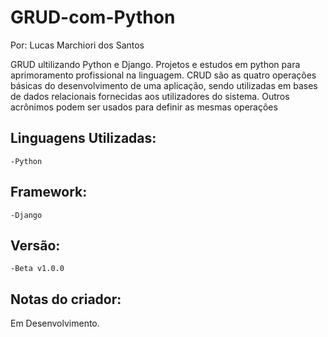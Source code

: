 # GRUD-com-Python
<p>Por: Lucas Marchiori dos Santos</p>

GRUD ultilizando Python e Django.
Projetos e estudos em python para aprimoramento profissional na linguagem.
CRUD são as quatro operações básicas do desenvolvimento de uma aplicação, sendo utilizadas em bases de dados relacionais fornecidas aos utilizadores do sistema. Outros acrônimos podem ser usados para definir as mesmas operações

## Linguagens Utilizadas:
    -Python

## Framework:
    -Django
    
## Versão:
    -Beta v1.0.0
    
## Notas do criador:
  Em Desenvolvimento.
